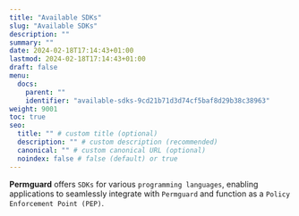```yaml
---
title: "Available SDKs"
slug: "Available SDKs"
description: ""
summary: ""
date: 2024-02-18T17:14:43+01:00
lastmod: 2024-02-18T17:14:43+01:00
draft: false
menu:
  docs:
    parent: ""
    identifier: "available-sdks-9cd21b71d3d74cf5baf8d29b38c38963"
weight: 9001
toc: true
seo:
  title: "" # custom title (optional)
  description: "" # custom description (recommended)
  canonical: "" # custom canonical URL (optional)
  noindex: false # false (default) or true
---
```


**Permguard** offers `SDKs` for various `programming languages`, enabling applications to seamlessly integrate with `Permguard` and function as a `Policy Enforcement Point (PEP)`.
